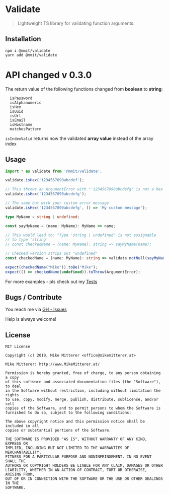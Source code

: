 # Validate
> Lightweight TS library for validating function arguments.

## Installation

    npm i @mmit/validate
    yarn add @mmit/validate

# API changed v 0.3.0
The return value of the following functions changed from **boolean** to **string**:

      isPassword
      isAlphanumeric
      isHex
      isUuid
      isUrl
      isEmail
      isHostname
      matchesPattern

`isIndexValid` returns now the validated **array value** instead of the array index      

## Usage

```typescript
import * as validate from '@mmit/validate';

validate.isHex('1234567890abcdef');

// This throws an ArgumentError with "'1234567890abcdefg' is not a hex value"
validate.isHex('1234567890abcdefg');

// The same but with your custom error message
validate.isHex('1234567890abcdefg', () => 'My custom message');

type MyName = string | undefined;

const sayMyName = (name: MyName): MyName => name;

// This would lead to: "Type 'string | undefined' is not assignable
// to type 'string'
// const checkedName = (name: MyName): string => sayMyName(name);

// Checked version strips out "undefined"
const checkedName = (name: MyName): string => validate.notNull(sayMyName(name));

expect(checkedName("Mike")).toBe("Mike");
expect(() => checkedName(undefined)).toThrow(ArgumentError);
```

For more examples - pls check out my [Tests](https://github.com/MikeMitterer/ts-validate/tree/master/src/test/unit/validate)

## Bugs / Contribute

You reach me via [GH - Issues](https://github.com/MikeMitterer/ts-validate/issues)

Help is always welcome!

## License

    MIT License

    Copyright (c) 2019, Mike Mitterer <office@mikemitterer.at>

    Mike Mitterer: http://www.MikeMitterer.at/

    Permission is hereby granted, free of charge, to any person obtaining a copy
    of this software and associated documentation files (the "Software"), to deal
    in the Software without restriction, including without limitation the rights
    to use, copy, modify, merge, publish, distribute, sublicense, and/or sell
    copies of the Software, and to permit persons to whom the Software is
    furnished to do so, subject to the following conditions:

    The above copyright notice and this permission notice shall be included in all
    copies or substantial portions of the Software.

    THE SOFTWARE IS PROVIDED "AS IS", WITHOUT WARRANTY OF ANY KIND, EXPRESS OR
    IMPLIED, INCLUDING BUT NOT LIMITED TO THE WARRANTIES OF MERCHANTABILITY,
    FITNESS FOR A PARTICULAR PURPOSE AND NONINFRINGEMENT. IN NO EVENT SHALL THE
    AUTHORS OR COPYRIGHT HOLDERS BE LIABLE FOR ANY CLAIM, DAMAGES OR OTHER
    LIABILITY, WHETHER IN AN ACTION OF CONTRACT, TORT OR OTHERWISE, ARISING FROM,
    OUT OF OR IN CONNECTION WITH THE SOFTWARE OR THE USE OR OTHER DEALINGS IN THE
    SOFTWARE.
